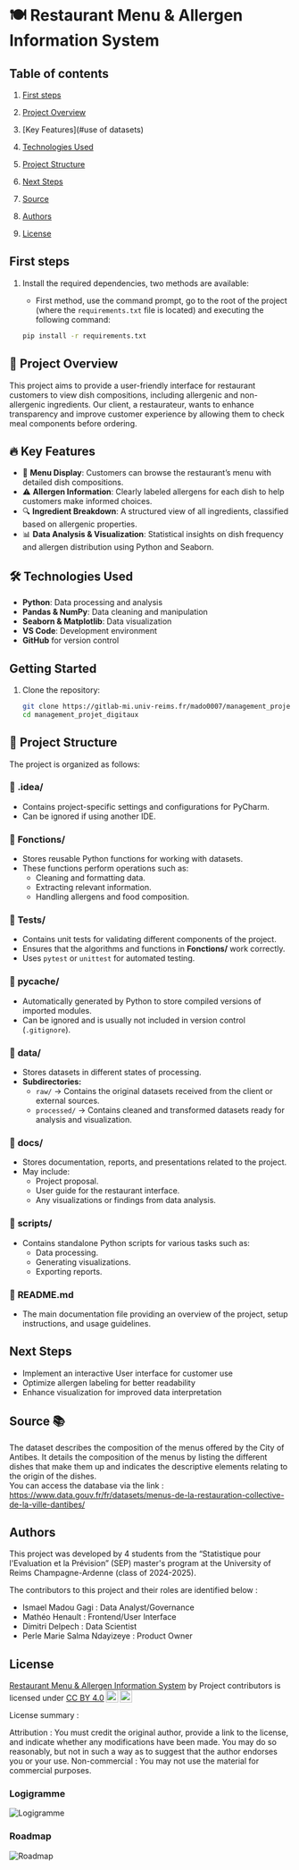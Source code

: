 # 🍽️ Restaurant Menu & Allergen Information System  
## Table of contents 

1. [First steps](#firststep)
2. [Project Overview](#state)
3. [Key Features](#use of datasets)  
    
4. [Technologies Used](#tests)
5. [Project Structure](#)
6. [Next Steps](#outils)
7. [Source](#source)
8. [Authors](#auteurs)
9. [License](#licence)


## First steps <a name="firststep"></a>

1. Install the required dependencies, two methods are available:  

    - First method, use the command prompt, go to the root of the project (where the `requirements.txt` file is located) and executing the following command:  

    ```bash
    pip install -r requirements.txt 
    ```

  





## 📌 Project Overview  
This project aims to provide a user-friendly interface for restaurant customers to view dish compositions, including allergenic and non-allergenic ingredients. Our client, a restaurateur, wants to enhance transparency and improve customer experience by allowing them to check meal components before ordering.  

## 🔥 Key Features  
- 📝 **Menu Display**: Customers can browse the restaurant’s menu with detailed dish compositions.  
- ⚠️ **Allergen Information**: Clearly labeled allergens for each dish to help customers make informed choices.  
- 🔍 **Ingredient Breakdown**: A structured view of all ingredients, classified based on allergenic properties.  
- 📊 **Data Analysis & Visualization**: Statistical insights on dish frequency and allergen distribution using Python and Seaborn.  

## 🛠️ Technologies Used  
- **Python**: Data processing and analysis  
- **Pandas & NumPy**: Data cleaning and manipulation  
- **Seaborn & Matplotlib**: Data visualization  
- **VS Code**: Development environment  
- **GitHub** for version control

##  Getting Started
1. Clone the repository:
   ```bash
   git clone https://gitlab-mi.univ-reims.fr/mado0007/management_projet_digitaux.git
   cd management_projet_digitaux


## 📁 Project Structure  

The project is organized as follows: 
 
### 📂 **.idea/**  
- Contains project-specific settings and configurations for PyCharm.  
- Can be ignored if using another IDE.  

### 📂 **Fonctions/**  
- Stores reusable Python functions for working with datasets.  
- These functions perform operations such as:  
  - Cleaning and formatting data.  
  - Extracting relevant information.  
  - Handling allergens and food composition.  
 

### 📂 **Tests/**  
- Contains unit tests for validating different components of the project.  
- Ensures that the algorithms and functions in **Fonctions/** work correctly.  
- Uses `pytest` or `unittest` for automated testing.  

### 📂 **__pycache__/**  
- Automatically generated by Python to store compiled versions of imported modules.  
- Can be ignored and is usually not included in version control (`.gitignore`).  

### 📂 **data/**  
- Stores datasets in different states of processing.  
- **Subdirectories:**  
  - `raw/` → Contains the original datasets received from the client or external sources.  
  - `processed/` → Contains cleaned and transformed datasets ready for analysis and visualization.  

### 📂 **docs/**  
- Stores documentation, reports, and presentations related to the project.  
- May include:  
  - Project proposal.  
  - User guide for the restaurant interface.  
  - Any visualizations or findings from data analysis.  

### 📂 **scripts/**  
- Contains standalone Python scripts for various tasks such as:  
  - Data processing.  
  - Generating visualizations.  
  - Exporting reports.    

### 📄 **README.md**  
- The main documentation file providing an overview of the project, setup instructions, and usage guidelines.  

##  Next Steps  
- Implement an interactive User interface for customer use  
- Optimize allergen labeling for better readability  
- Enhance visualization for improved data interpretation 
## Source 📚

The dataset describes the composition of the menus offered by the City of Antibes. It details the composition of the menus by listing the different dishes that make them up and indicates the descriptive elements relating to the origin of the dishes.  
You can access the database via the link : https://www.data.gouv.fr/fr/datasets/menus-de-la-restauration-collective-de-la-ville-dantibes/


## Authors <a name="auteurs"></a>

This project was developed by 4 students from the “Statistique pour l'Evaluation et la Prévision” (SEP) master's program at the University of Reims Champagne-Ardenne (class of 2024-2025). 

The contributors to this project and their roles are identified below : 

- Ismael Madou Gagi : Data Analyst/Governance
- Mathéo Henault : Frontend/User Interface
- Dimitri Delpech : Data Scientist
- Perle Marie Salma Ndayizeye : Product Owner



## License <a name="licence"></a>

<p xmlns:cc="http://creativecommons.org/ns#" xmlns:dct="http://purl.org/dc/terms/"><a property="dct:title" rel="cc:attributionURL" href="https://gitlab-mi.univ-reims.fr/mado0007/management_projet_digitaux/-/tree/main?ref_type=heads">Restaurant Menu & Allergen Information System</a> by <span property="cc:attributionName">Project contributors</span> is licensed under <a href="https://creativecommons.org/licenses/by/4.0/?ref=chooser-v1" target="_blank" rel="license noopener noreferrer" style="display:inline-block;">CC BY 4.0<img style="height:22px!important;margin-left:3px;vertical-align:text-bottom;" src="https://mirrors.creativecommons.org/presskit/icons/cc.svg?ref=chooser-v1" alt=""><img style="height:22px!important;margin-left:3px;vertical-align:text-bottom;" src="https://mirrors.creativecommons.org/presskit/icons/by.svg?ref=chooser-v1" alt=""></a></p>
License summary :

Attribution : You must credit the original author, provide a link to the license, and indicate whether any modifications have been made. You may do so reasonably, but not in such a way as to suggest that the author endorses you or your use.
Non-commercial : You may not use the material for commercial purposes.


### Logigramme 

![Logigramme](docs/logigramme.png)

### Roadmap

![Roadmap](docs/Road_map.png)



